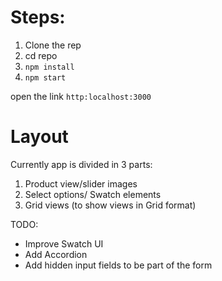 # Steps:

1. Clone the rep
2. cd repo
3. `npm install`
4. `npm start`

open the link `http:localhost:3000`

# Layout

Currently app is divided in 3 parts: 

1. Product view/slider images
2. Select options/ Swatch elements
3. Grid views (to show views in Grid format)


TODO:

- Improve Swatch UI
- Add Accordion
- Add hidden input fields to be part of the form